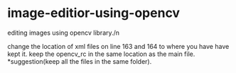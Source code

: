 # image-editior-using-opencv
editing images using opencv library./n

change the location of xml files on line 163 and 164 to where you have have kept it.
keep the opencv_rc in the same location as the main file.
*suggestion(keep all the files in the same folder).

